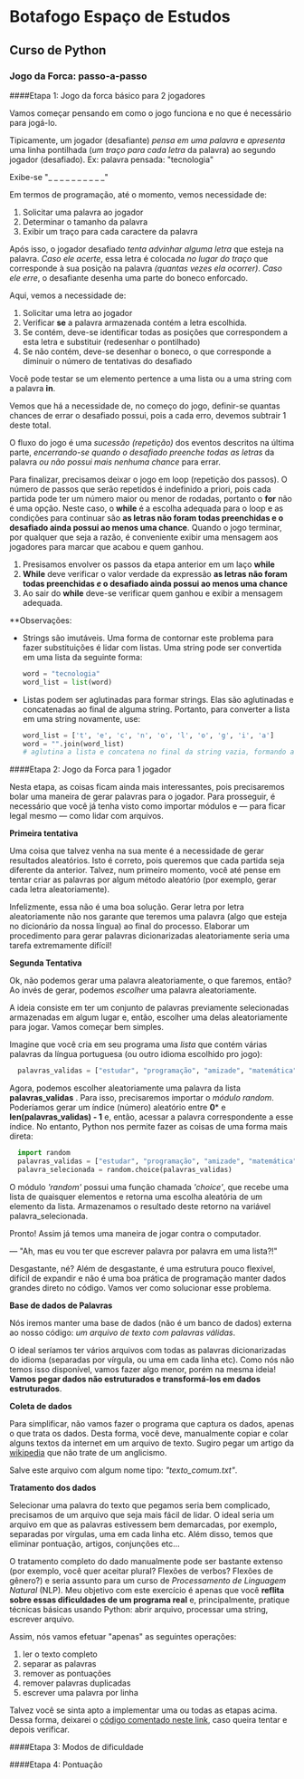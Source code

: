 # Botafogo Espaço de Estudos

## Curso de Python

### Jogo da Forca: passo-a-passo


####Etapa 1: Jogo da forca básico para 2 jogadores

Vamos começar pensando em como o jogo funciona e no que é necessário para jogá-lo.

Tipicamente, um jogador (desafiante) *pensa em uma palavra* e *apresenta* uma linha pontilhada (*um traço para cada letra* da palavra) ao segundo jogador (desafiado). Ex: palavra pensada: "tecnologia"

Exibe-se "_ _ _ _ _ _ _ _ _ _"

Em termos de programação, até o momento, vemos necessidade de:  

1. Solicitar uma palavra ao jogador
2. Determinar o tamanho da palavra
3. Exibir um traço para cada caractere da palavra

Após isso, o jogador desafiado *tenta advinhar alguma letra* que esteja na palavra. *Caso ele acerte*, essa letra é colocada *no lugar do traço* que corresponde à sua posição na palavra *(quantas vezes ela ocorrer)*. *Caso ele erre*, o desafiante desenha uma parte do boneco enforcado.

Aqui, vemos a necessidade de:

1. Solicitar uma letra ao jogador
2. Verificar **se** a palavra armazenada contém a letra escolhida.
3. Se contém, deve-se identificar todas as posições que correspondem a esta letra e substituir (redesenhar o pontilhado)
4. Se não contém, deve-se desenhar o boneco, o que corresponde a diminuir o número de tentativas do desafiado

Você pode testar se um elemento pertence a uma lista ou a uma string com a palavra **in**.

Vemos que há a necessidade de, no começo do jogo, definir-se quantas chances de errar o desafiado possui, pois a cada erro, devemos subtrair 1 deste total.

O fluxo do jogo é uma *sucessão (repetição)* dos eventos descritos na última parte, *encerrando-se quando o desafiado preenche todas as letras* da palavra *ou não possui mais nenhuma chance* para errar.

Para finalizar, precisamos deixar o jogo em loop (repetição dos passos). O número de passos que serão repetidos é indefinido a priori, pois cada partida pode ter um número maior ou menor de rodadas, portanto o **for** não é uma opção. Neste caso, o **while** é a escolha adequada para o loop e as condições para continuar são **as letras não foram todas preenchidas e o desafiado ainda possui ao menos uma chance**. Quando o jogo terminar, por qualquer que seja a razão, é conveniente exibir uma mensagem aos jogadores para marcar que acabou e quem ganhou.

1. Presisamos envolver os passos da etapa anterior em um laço **while**
2. **While** deve verificar o valor verdade da expressão **as letras não foram todas preenchidas *e* o desafiado ainda possui ao menos uma chance**
3. Ao sair do **while** deve-se verificar quem ganhou e exibir a mensagem adequada.

**Observações: 

* Strings são imutáveis. Uma forma de contornar este problema para fazer substituições é lidar com listas. Uma string pode ser convertida em uma lista da seguinte forma:

  ```python
  word = "tecnologia"
  word_list = list(word)
  ```
* Listas podem ser aglutinadas para formar strings. Elas são aglutinadas e concatenadas ao final de alguma string. Portanto, para converter a lista em uma string novamente, use:

  ```python
  word_list = ['t', 'e', 'c', 'n', 'o', 'l', 'o', 'g', 'i', 'a']
  word = "".join(word_list)
  # aglutina a lista e concatena no final da string vazia, formando a palavra desejada
  ```

####Etapa 2: Jogo da Forca para 1 jogador

Nesta etapa, as coisas ficam ainda mais interessantes, pois precisaremos bolar uma maneira de gerar palavras para o jogador. Para prosseguir, é necessário que você já tenha visto como importar módulos e — para ficar legal mesmo — como lidar com arquivos.

**Primeira tentativa**

Uma coisa que talvez venha na sua mente é a necessidade de gerar resultados aleatórios. Isto é correto, pois queremos que cada partida seja diferente da anterior. Talvez, num primeiro momento, você até pense em tentar criar as palavras por algum método aleatório (por exemplo, gerar cada letra aleatoriamente). 

Infelizmente, essa não é uma boa solução. Gerar letra por letra aleatoriamente não nos garante que teremos uma palavra (algo que esteja no dicionário da nossa língua) ao final do processo. Elaborar um procedimento para gerar palavras dicionarizadas aleatoriamente seria uma tarefa extremamente difícil!

**Segunda Tentativa**

Ok, não podemos gerar uma palavra aleatoriamente, o que faremos, então? Ao invés de gerar, podemos *escolher* uma palavra aleatoriamente. 

A ideia consiste em ter um conjunto de palavras previamente selecionadas armazenadas em algum lugar e, então, escolher uma delas aleatoriamente para jogar. Vamos começar bem simples.

Imagine que você cria em seu programa uma *lista* que contém várias palavras da língua portuguesa (ou outro idioma escolhido pro jogo): 

```python
  palavras_validas = ["estudar", "programação", "amizade", "matemática", "livro"]
```

Agora, podemos escolher aleatoriamente uma palavra da lista **palavras_validas** . Para isso, precisaremos importar o *módulo random*. Poderíamos gerar um índice (número) aleatório entre **0*** e **len(palavras_validas) - 1** e, então, acessar a palavra correspondente a esse índice. No entanto, Python nos permite fazer as coisas de uma forma mais direta:

```python
  import random
  palavras_validas = ["estudar", "programação", "amizade", "matemática", "livro"]
  palavra_selecionada = random.choice(palavras_validas)
```

O módulo *'random'* possui uma função chamada *'choice'*, que recebe uma lista de quaisquer elementos e retorna uma escolha aleatória de um elemento da lista. Armazenamos o resultado deste retorno na variável palavra_selecionada.

Pronto! Assim já temos uma maneira de jogar contra o computador. 

— "Ah, mas eu vou ter que escrever palavra por palavra em uma lista?!" 

Desgastante, né? Além de desgastante, é uma estrutura pouco flexível, difícil de expandir e não é uma boa prática de programação manter dados grandes direto no código. Vamos ver como solucionar esse problema.

**Base de dados de Palavras**

Nós iremos manter uma base de dados (não é um banco de dados) externa ao nosso código: *um arquivo de texto com palavras válidas*.

O ideal seríamos ter vários arquivos com todas as palavras dicionarizadas do idioma (separadas por vírgula, ou uma em cada linha etc). Como nós não temos isso disponível, vamos fazer algo menor, porém na mesma ideia! **Vamos pegar dados não estruturados e transformá-los em dados estruturados**.

**Coleta de dados**

Para simplificar, não vamos fazer o programa que captura os dados, apenas o que trata os dados. Desta forma, você deve, manualmente copiar e colar alguns textos da internet em um arquivo de texto. Sugiro pegar um artigo da [wikipedia](https://pt.wikipedia.org/wiki/Wikip%C3%A9dia:P%C3%A1gina_principal) que não trate de um anglicismo.

Salve este arquivo com algum nome tipo: *"texto_comum.txt"*.

**Tratamento dos dados**

Selecionar uma palavra do texto que pegamos seria bem complicado, precisamos de um arquivo que seja mais fácil de lidar. O ideal seria um arquivo em que as palavras estivessem bem demarcadas, por exemplo, separadas por vírgulas, uma em cada linha etc. Além disso, temos que eliminar pontuação, artigos, conjunções etc... 

O tratamento completo do dado manualmente pode ser bastante extenso (por exemplo, você quer aceitar plural? Flexões de verbos? Flexões de gênero?) e seria assunto para um curso de *Processamento de Linguagem Natural* (NLP). Meu objetivo com este exercício é apenas que você **reflita sobre essas dificuldades de um programa real** e, principalmente, pratique técnicas básicas usando Python: abrir arquivo, processar uma string, escrever arquivo. 

Assim, nós vamos efetuar "apenas" as seguintes operações:

1. ler o texto completo
2. separar as palavras
3. remover as pontuações
4. remover palavras duplicadas
5. escrever uma palavra por linha

Talvez você se sinta apto a implementar uma ou todas as etapas acima. Dessa forma, deixarei o [código comentado neste link](https://github.com/espacodeestudosbotafogo/python07/blob/master/samples/text_processing.py), caso queira tentar e depois verificar.

####Etapa 3: Modos de dificuldade



####Etapa 4: Pontuação
